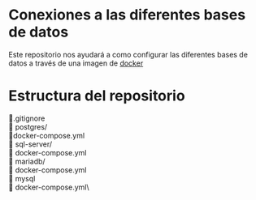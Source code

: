 # Conexiones a las diferentes bases de datos
Este repositorio nos ayudará a como configurar las diferentes bases de datos a través de una imagen de [docker]('https://www.docker.com/products/docker-desktop/')
# Estructura del repositorio
📃.gitignore\
📂 postgres/\
  📃docker-compose.yml\
📂 sql-server/\
  📃 docker-compose.yml\
📂 mariadb/\
  📃 docker-compose.yml\
📂 mysql\
  📃 docker-compose.yml\
